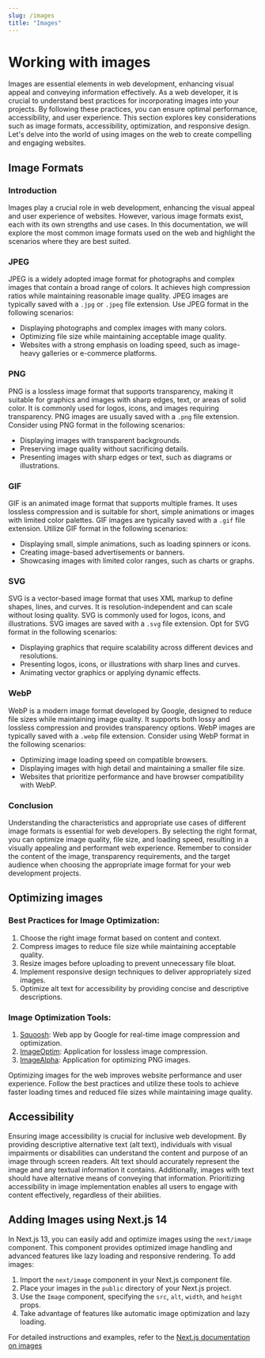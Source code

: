 ```yaml
---
slug: /images
title: "Images"
---
```


# Working with images

Images are essential elements in web development, enhancing visual appeal and conveying information effectively. As a web developer, it is crucial to understand best practices for incorporating images into your projects. By following these practices, you can ensure optimal performance, accessibility, and user experience. This section explores key considerations such as image formats, accessibility, optimization, and responsive design. Let's delve into the world of using images on the web to create compelling and engaging websites.

## Image Formats

### Introduction

Images play a crucial role in web development, enhancing the visual appeal and user experience of websites. However, various image formats exist, each with its own strengths and use cases. In this documentation, we will explore the most common image formats used on the web and highlight the scenarios where they are best suited.

### JPEG

JPEG is a widely adopted image format for photographs and complex images that contain a broad range of colors. It achieves high compression ratios while maintaining reasonable image quality. JPEG images are typically saved with a `.jpg` or `.jpeg` file extension. Use JPEG format in the following scenarios:

- Displaying photographs and complex images with many colors.
- Optimizing file size while maintaining acceptable image quality.
- Websites with a strong emphasis on loading speed, such as image-heavy galleries or e-commerce platforms.

### PNG

PNG is a lossless image format that supports transparency, making it suitable for graphics and images with sharp edges, text, or areas of solid color. It is commonly used for logos, icons, and images requiring transparency. PNG images are usually saved with a `.png` file extension. Consider using PNG format in the following scenarios:

- Displaying images with transparent backgrounds.
- Preserving image quality without sacrificing details.
- Presenting images with sharp edges or text, such as diagrams or illustrations.

### GIF

GIF is an animated image format that supports multiple frames. It uses lossless compression and is suitable for short, simple animations or images with limited color palettes. GIF images are typically saved with a `.gif` file extension. Utilize GIF format in the following scenarios:

- Displaying small, simple animations, such as loading spinners or icons.
- Creating image-based advertisements or banners.
- Showcasing images with limited color ranges, such as charts or graphs.

### SVG

SVG is a vector-based image format that uses XML markup to define shapes, lines, and curves. It is resolution-independent and can scale without losing quality. SVG is commonly used for logos, icons, and illustrations. SVG images are saved with a `.svg` file extension. Opt for SVG format in the following scenarios:

- Displaying graphics that require scalability across different devices and resolutions.
- Presenting logos, icons, or illustrations with sharp lines and curves.
- Animating vector graphics or applying dynamic effects.

### WebP

WebP is a modern image format developed by Google, designed to reduce file sizes while maintaining image quality. It supports both lossy and lossless compression and provides transparency options. WebP images are typically saved with a `.webp` file extension. Consider using WebP format in the following scenarios:

- Optimizing image loading speed on compatible browsers.
- Displaying images with high detail and maintaining a smaller file size.
- Websites that prioritize performance and have browser compatibility with WebP.

### Conclusion

Understanding the characteristics and appropriate use cases of different image formats is essential for web developers. By selecting the right format, you can optimize image quality, file size, and loading speed, resulting in a visually appealing and performant web experience. Remember to consider the content of the image, transparency requirements, and the target audience when choosing the appropriate image format for your web development projects.

## Optimizing images

### Best Practices for Image Optimization:

1. Choose the right image format based on content and context.
2. Compress images to reduce file size while maintaining acceptable quality.
3. Resize images before uploading to prevent unnecessary file bloat.
4. Implement responsive design techniques to deliver appropriately sized images.
5. Optimize alt text for accessibility by providing concise and descriptive descriptions.

### Image Optimization Tools:

1. [Squoosh](https://squoosh.app/): Web app by Google for real-time image compression and optimization.
2. [ImageOptim](https://imageoptim.com/): Application for lossless image compression.
3. [ImageAlpha](https://pngmini.com/): Application for optimizing PNG images.

Optimizing images for the web improves website performance and user experience. Follow the best practices and utilize these tools to achieve faster loading times and reduced file sizes while maintaining image quality.

## Accessibility

Ensuring image accessibility is crucial for inclusive web development. By providing descriptive alternative text (alt text), individuals with visual impairments or disabilities can understand the content and purpose of an image through screen readers. Alt text should accurately represent the image and any textual information it contains. Additionally, images with text should have alternative means of conveying that information. Prioritizing accessibility in image implementation enables all users to engage with content effectively, regardless of their abilities.

## Adding Images using Next.js 14

In Next.js 13, you can easily add and optimize images using the `next/image` component. This component provides optimized image handling and advanced features like lazy loading and responsive rendering. To add images:

1. Import the `next/image` component in your Next.js component file.
2. Place your images in the `public` directory of your Next.js project.
3. Use the `Image` component, specifying the `src`, `alt`, `width`, and `height` props.
4. Take advantage of features like automatic image optimization and lazy loading.

For detailed instructions and examples, refer to the [Next.js documentation on images](https://nextjs.org/docs/app/building-your-application/optimizing/images)
